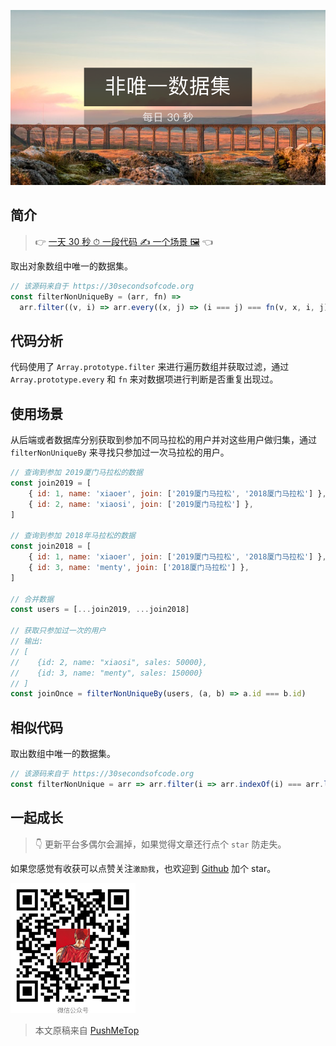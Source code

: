 <!-- # 非唯一数据集 -->

![封面](https://raw.githubusercontent.com/pushmetop/resource/master/30-seconds-for-everyday/non-unique/poster.png)

## 简介



> 👉 [一天 30 秒 ⏱ 一段代码 ✍️ 一个场景 🖼](https://github.com/pushmetop/30-seconds-for-everyday) 👈

取出对象数组中唯一的数据集。

```javascript
// 该源码来自于 https://30secondsofcode.org
const filterNonUniqueBy = (arr, fn) =>
  arr.filter((v, i) => arr.every((x, j) => (i === j) === fn(v, x, i, j)));
```

<!--more-->

## 代码分析

代码使用了 `Array.prototype.filter` 来进行遍历数组并获取过滤，通过 `Array.prototype.every` 和 `fn` 来对数据项进行判断是否重复出现过。

## 使用场景

从后端或者数据库分别获取到参加不同马拉松的用户并对这些用户做归集，通过 `filterNonUniqueBy` 来寻找只参加过一次马拉松的用户。

```javascript
// 查询到参加 2019厦门马拉松的数据
const join2019 = [
    { id: 1, name: 'xiaoer', join: ['2019厦门马拉松', '2018厦门马拉松'] },
    { id: 2, name: 'xiaosi', join: ['2019厦门马拉松'] },
]

// 查询到参加 2018年马拉松的数据
const join2018 = [
    { id: 1, name: 'xiaoer', join: ['2019厦门马拉松', '2018厦门马拉松'] },
    { id: 3, name: 'menty', join: ['2018厦门马拉松'] },
]

// 合并数据
const users = [...join2019, ...join2018]

// 获取只参加过一次的用户
// 输出:
// [
//    {id: 2, name: "xiaosi", sales: 50000},
//    {id: 3, name: "menty", sales: 150000}
// ]
const joinOnce = filterNonUniqueBy(users, (a, b) => a.id === b.id)
```

## 相似代码

取出数组中唯一的数据集。

```javascript
// 该源码来自于 https://30secondsofcode.org
const filterNonUnique = arr => arr.filter(i => arr.indexOf(i) === arr.lastIndexOf(i))
```

## 一起成长

> 👇 更新平台多偶尔会漏掉，如果觉得文章还行点个 `star` 防走失。

如果您感觉有收获可以点赞关注`激励我`，也欢迎到 [Github](https://github.com/pushmetop/30-seconds-for-everyday) 加个 star。

![微信公众号](https://raw.githubusercontent.com/pushmetop/resource/master/donate/pushmetop.png)

> 本文原稿来自 [PushMeTop](https://github.com/pushmetop)
